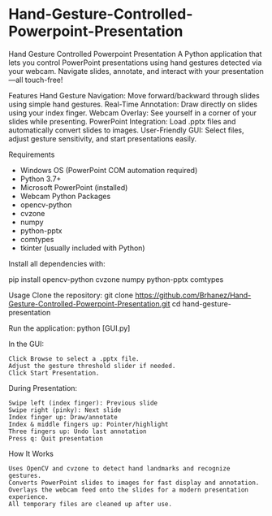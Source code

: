 # Hand-Gesture-Controlled-Powerpoint-Presentation
Hand Gesture Controlled Powerpoint Presentation
A Python application that lets you control PowerPoint presentations using hand gestures detected via your webcam. Navigate slides, annotate, and interact with your presentation—all touch-free!

Features
Hand Gesture Navigation: Move forward/backward through slides using simple hand gestures.
Real-Time Annotation: Draw directly on slides using your index finger.
Webcam Overlay: See yourself in a corner of your slides while presenting.
PowerPoint Integration: Load .pptx files and automatically convert slides to images.
User-Friendly GUI: Select files, adjust gesture sensitivity, and start presentations easily.

Requirements
   - Windows OS (PowerPoint COM automation required)
   - Python 3.7+
   - Microsoft PowerPoint (installed)
   - Webcam
Python Packages
   - opencv-python
   - cvzone
   - numpy
   - python-pptx
   - comtypes
   - tkinter (usually included with Python)

Install all dependencies with:

  pip install opencv-python cvzone numpy python-pptx comtypes

Usage
  Clone the repository: git clone https://github.com/Brhanez/Hand-Gesture-Controlled-Powerpoint-Presentation.git
  cd hand-gesture-presentation

Run the application:
  python [GUI.py]

In the GUI:

    Click Browse to select a .pptx file.
    Adjust the gesture threshold slider if needed.
    Click Start Presentation.
During Presentation:

    Swipe left (index finger): Previous slide
    Swipe right (pinky): Next slide
    Index finger up: Draw/annotate
    Index & middle fingers up: Pointer/highlight
    Three fingers up: Undo last annotation
    Press q: Quit presentation

How It Works
    
    Uses OpenCV and cvzone to detect hand landmarks and recognize gestures.
    Converts PowerPoint slides to images for fast display and annotation.
    Overlays the webcam feed onto the slides for a modern presentation experience.
    All temporary files are cleaned up after use.


